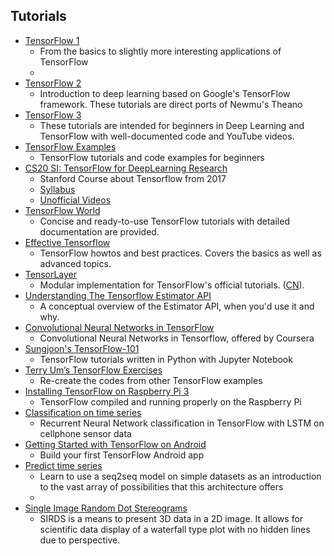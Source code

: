 ## Tutorials

* [TensorFlow 1](https://github.com/pkmital/tensorflow_tutorials)
  - From the basics to slightly more interesting applications of TensorFlow
  - 
* [TensorFlow 2](https://github.com/nlintz/TensorFlow-Tutorials) 
  - Introduction to deep learning based on Google's TensorFlow framework. These tutorials are direct ports of Newmu's Theano
* [TensorFlow 3](https://github.com/Hvass-Labs/TensorFlow-Tutorials) 
  - These tutorials are intended for beginners in Deep Learning and TensorFlow with well-documented code and YouTube videos.
* [TensorFlow Examples](https://github.com/aymericdamien/TensorFlow-Examples) 
  - TensorFlow tutorials and code examples for beginners
* [CS20 SI: TensorFlow for DeepLearning Research](http://web.stanford.edu/class/cs20si/syllabus.html) 
  - Stanford Course about Tensorflow from 2017 
  - [Syllabus](http://web.stanford.edu/class/cs20si/syllabus.html) 
  - [Unofficial Videos](https://youtu.be/g-EvyKpZjmQ?list=PLSPPwKHXGS2110rEaNH7amFGmaD5hsObs)
* [TensorFlow World](https://github.com/astorfi/TensorFlow-World) 
  - Concise and ready-to-use TensorFlow tutorials with detailed documentation are provided.
* [Effective Tensorflow](https://github.com/vahidk/EffectiveTensorflow) 
  - TensorFlow howtos and best practices. Covers the basics as well as advanced topics.
* [TensorLayer](http://tensorlayer.readthedocs.io/en/latest/user/tutorial.html) 
  - Modular implementation for TensorFlow's official tutorials. ([CN](https://tensorlayercn.readthedocs.io/zh/latest/user/tutorial.html)).
* [Understanding The Tensorflow Estimator API](https://www.lighttag.io/blog/tensorflow-estimator-api/) 
  - A conceptual overview of the Estimator API, when you'd use it and why. 
* [Convolutional Neural Networks in TensorFlow](https://www.coursera.org/learn/convolutional-neural-networks-tensorflow) 
  - Convolutional Neural Networks in Tensorflow, offered by Coursera
* [Sungjoon's TensorFlow-101](https://github.com/sjchoi86/Tensorflow-101) 
  - TensorFlow tutorials written in Python with Jupyter Notebook
* [Terry Um’s TensorFlow Exercises](https://github.com/terryum/TensorFlow_Exercises) 
  - Re-create the codes from other TensorFlow examples
* [Installing TensorFlow on Raspberry Pi 3](https://github.com/samjabrahams/tensorflow-on-raspberry-pi) 
  - TensorFlow compiled and running properly on the Raspberry Pi
* [Classification on time series](https://github.com/guillaume-chevalier/LSTM-Human-Activity-Recognition) 
  - Recurrent Neural Network classification in TensorFlow with LSTM on cellphone sensor data
* [Getting Started with TensorFlow on Android](https://omid.al/posts/2017-02-20-Tutorial-Build-Your-First-Tensorflow-Android-App.html) 
  - Build your first TensorFlow Android app
* [Predict time series](https://github.com/guillaume-chevalier/seq2seq-signal-prediction) 
  - Learn to use a seq2seq model on simple datasets as an introduction to the vast array of possibilities that this architecture offers
  - 
* [Single Image Random Dot Stereograms](https://github.com/Mazecreator/TensorFlow-SIRDS) 
  - SIRDS is a means to present 3D data in a 2D image. It allows for scientific data display of a waterfall type plot with no hidden lines due to perspective.
